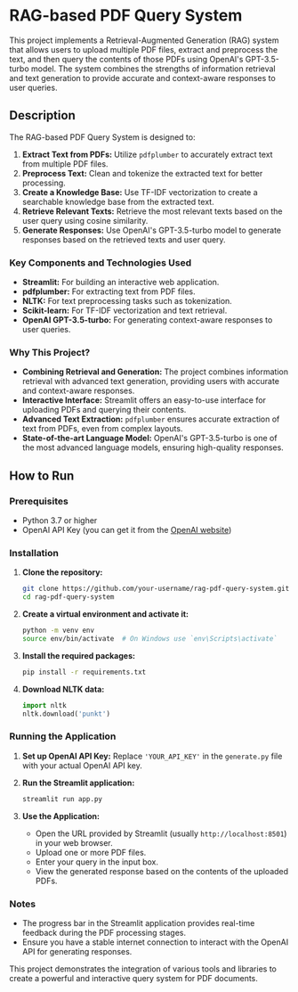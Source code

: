 # RAG-based PDF Query System

This project implements a Retrieval-Augmented Generation (RAG) system that allows users to upload multiple PDF files, extract and preprocess the text, and then query the contents of those PDFs using OpenAI's GPT-3.5-turbo model. The system combines the strengths of information retrieval and text generation to provide accurate and context-aware responses to user queries.

## Description

The RAG-based PDF Query System is designed to:
1. **Extract Text from PDFs:** Utilize `pdfplumber` to accurately extract text from multiple PDF files.
2. **Preprocess Text:** Clean and tokenize the extracted text for better processing.
3. **Create a Knowledge Base:** Use TF-IDF vectorization to create a searchable knowledge base from the extracted text.
4. **Retrieve Relevant Texts:** Retrieve the most relevant texts based on the user query using cosine similarity.
5. **Generate Responses:** Use OpenAI's GPT-3.5-turbo model to generate responses based on the retrieved texts and user query.

### Key Components and Technologies Used

- **Streamlit:** For building an interactive web application.
- **pdfplumber:** For extracting text from PDF files.
- **NLTK:** For text preprocessing tasks such as tokenization.
- **Scikit-learn:** For TF-IDF vectorization and text retrieval.
- **OpenAI GPT-3.5-turbo:** For generating context-aware responses to user queries.

### Why This Project?

- **Combining Retrieval and Generation:** The project combines information retrieval with advanced text generation, providing users with accurate and context-aware responses.
- **Interactive Interface:** Streamlit offers an easy-to-use interface for uploading PDFs and querying their contents.
- **Advanced Text Extraction:** `pdfplumber` ensures accurate extraction of text from PDFs, even from complex layouts.
- **State-of-the-art Language Model:** OpenAI's GPT-3.5-turbo is one of the most advanced language models, ensuring high-quality responses.

## How to Run

### Prerequisites

- Python 3.7 or higher
- OpenAI API Key (you can get it from the [OpenAI website](https://beta.openai.com/signup/))

### Installation

1. **Clone the repository:**
    ```bash
    git clone https://github.com/your-username/rag-pdf-query-system.git
    cd rag-pdf-query-system
    ```

2. **Create a virtual environment and activate it:**
    ```bash
    python -m venv env
    source env/bin/activate  # On Windows use `env\Scripts\activate`
    ```

3. **Install the required packages:**
    ```bash
    pip install -r requirements.txt
    ```

4. **Download NLTK data:**
    ```python
    import nltk
    nltk.download('punkt')
    ```

### Running the Application

1. **Set up OpenAI API Key:**
    Replace `'YOUR_API_KEY'` in the `generate.py` file with your actual OpenAI API key.

2. **Run the Streamlit application:**
    ```bash
    streamlit run app.py
    ```

3. **Use the Application:**
    - Open the URL provided by Streamlit (usually `http://localhost:8501`) in your web browser.
    - Upload one or more PDF files.
    - Enter your query in the input box.
    - View the generated response based on the contents of the uploaded PDFs.

### Notes

- The progress bar in the Streamlit application provides real-time feedback during the PDF processing stages.
- Ensure you have a stable internet connection to interact with the OpenAI API for generating responses.

This project demonstrates the integration of various tools and libraries to create a powerful and interactive query system for PDF documents.
